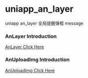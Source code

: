 # uniapp_an_layer
uniapp an_layer 全局提醒弹框 message

### AnLayer Introduction
[AnLayer Click Here](https://github.com/andotorg/uniapp_andot_demo/tree/master/components/an-layer)

### AnUploadImg Introduction
[AnUploadImg Click Here](https://github.com/andotorg/uniapp_andot_demo/tree/master/components/an-loadImg)
